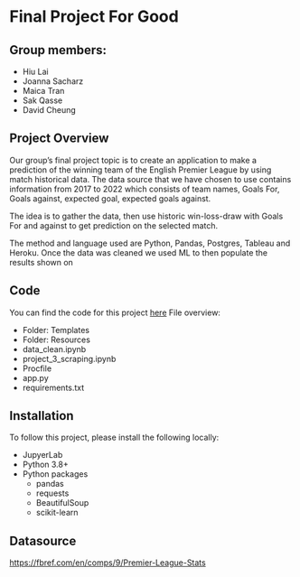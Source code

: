 # Final Project For Good
## Group members:
* Hiu Lai
* Joanna Sacharz
* Maica Tran
* Sak Qasse
* David Cheung


## Project Overview

Our group’s final project topic is to create an application to make a prediction of the winning team of the English Premier League by using match historical data. 
The data source that we have chosen to use contains information from 2017 to 2022 which consists of team names, Goals For, Goals against, expected goal, expected goals against. 

The idea is to gather the data, then use historic win-loss-draw with Goals For and against to get prediction on the selected match.

The method and language used are Python, Pandas, Postgres, Tableau and Heroku. Once the data was cleaned we used ML to then populate the results shown on 

## Code

You can find the code for this project [here](https://github.com/tc831/final-project-for-good)
File overview:

* Folder: Templates
* Folder: Resources
* data_clean.ipynb
* project_3_scraping.ipynb
* Procfile
* app.py
* requirements.txt


## Installation

To follow this project, please install the following locally:

* JupyerLab
* Python 3.8+
* Python packages
    * pandas
    * requests
    * BeautifulSoup
    * scikit-learn
    
## Datasource
https://fbref.com/en/comps/9/Premier-League-Stats
